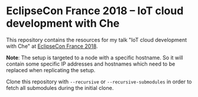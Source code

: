 # EclipseCon France 2018 – IoT cloud development with Che

This repository contains the resources for my talk "IoT cloud development with Che"
at [EclipseCon France 2018](https://www.eclipsecon.org/france2018/).

**Note**: The setup is targeted to a node with a specific hostname. So it will contain
some specific IP addresses and hostnames which need to be replaced when replicating
the setup. 

Clone this repository with `--recursive` or `--recursive-submodules`
in order to fetch all submodules during the initial clone.

